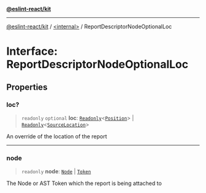 [**@eslint-react/kit**](../../README.md)

***

[@eslint-react/kit](../../README.md) / [\<internal\>](../README.md) / ReportDescriptorNodeOptionalLoc

# Interface: ReportDescriptorNodeOptionalLoc

## Properties

### loc?

> `readonly` `optional` **loc**: [`Readonly`](../type-aliases/Readonly.md)\<[`Position`](Position.md)\> \| [`Readonly`](../type-aliases/Readonly.md)\<[`SourceLocation`](SourceLocation.md)\>

An override of the location of the report

***

### node

> `readonly` **node**: [`Node`](../type-aliases/Node.md) \| [`Token`](../type-aliases/Token.md)

The Node or AST Token which the report is being attached to
